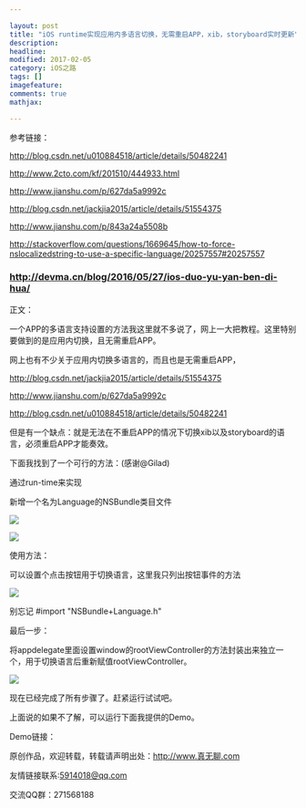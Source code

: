 ```yaml
---

layout: post
title: "iOS runtime实现应用内多语言切换，无需重启APP，xib，storyboard实时更新"
description: 
headline: 
modified: 2017-02-05
category: iOS之路
tags: []
imagefeature: 
comments: true
mathjax: 

---
```


参考链接：

<http://blog.csdn.net/u010884518/article/details/50482241>

<http://www.2cto.com/kf/201510/444933.html>

<http://www.jianshu.com/p/627da5a9992c>

<http://blog.csdn.net/jackjia2015/article/details/51554375>

<http://www.jianshu.com/p/843a24a5508b>

<http://stackoverflow.com/questions/1669645/how-to-force-nslocalizedstring-to-use-a-specific-language/20257557#20257557>

### <http://devma.cn/blog/2016/05/27/ios-duo-yu-yan-ben-di-hua/>

正文：

一个APP的多语言支持设置的方法我这里就不多说了，网上一大把教程。这里特别要做到的是应用内切换，且无需重启APP。

网上也有不少关于应用内切换多语言的，而且也是无需重启APP，

<http://blog.csdn.net/jackjia2015/article/details/51554375>

<http://www.jianshu.com/p/627da5a9992c>

<http://blog.csdn.net/u010884518/article/details/50482241>

但是有一个缺点：就是无法在不重启APP的情况下切换xib以及storyboard的语言，必须重启APP才能奏效。

下面我找到了一个可行的方法：(感谢@Gilad)

通过run-time来实现

新增一个名为Language的NSBundle类目文件

![](http://oapglm9vz.bkt.clouddn.com/1486263030.png )

![](http://oapglm9vz.bkt.clouddn.com/1486266316.png )

	
使用方法：

可以设置个点击按钮用于切换语言，这里我只列出按钮事件的方法

![](http://oapglm9vz.bkt.clouddn.com/1486266343.png )

别忘记 #import "NSBundle+Language.h"

最后一步：

将appdelegate里面设置window的rootViewController的方法封装出来独立一个，用于切换语言后重新赋值rootViewController。

![](http://oapglm9vz.bkt.clouddn.com/1486266368.png )

现在已经完成了所有步骤了。赶紧运行试试吧。

上面说的如果不了解，可以运行下面我提供的Demo。

Demo链接：

原创作品，欢迎转载，转载请声明出处：<http://www.真无聊.com>
 
友情链接联系:5914018@qq.com
 
交流QQ群：271568188
